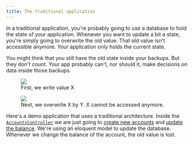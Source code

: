 ```yaml
---
title: The traditional application
---
```


In a traditional application, you're probably going to use a database to hold the state of your application. Whenever you want to update a bit a state, you're simply going to overwrite the old value. That old value isn't accessible anymore. Your application only holds the current state.

You might think that you still have the old state inside your backups. But they don't count. Your app probably can't, nor should it, make decisions on data inside those backups.

<figure class="scheme">
    <img class="scheme_figure" src="/images/event-projector/db-01.svg">
    <figcaption class="scheme_caption">
    First, we write value X
    </figcaption>
</figure>

<figure class="scheme">
    <img class="scheme_figure" src="/images/event-projector/db-02.svg">
    <figcaption class="scheme_caption">
    Next, we overwrite X by Y. X cannot be accessed anymore.
    </figcaption>
</figure>

Here's a demo application that uses a traditional architecture. Inside the [`AccountsController`](https://github.com/spatie/larabank-traditional/blob/6ceb08f4700a9be72f0ebfe49b997d5871d64c6b/app/Http/Controllers/AccountsController.php) we are just going to [create new accounts](https://github.com/spatie/larabank-traditional/blob/6ceb08f4700a9be72f0ebfe49b997d5871d64c6b/app/Http/Controllers/AccountsController.php#L19-L27) and [update the balance](https://github.com/spatie/larabank-traditional/blob/6ceb08f4700a9be72f0ebfe49b997d5871d64c6b/app/Http/Controllers/AccountsController.php#L19-L27). We're using an eloquent model to update the database. Whenever we change the balance of the account, the old value is lost.
